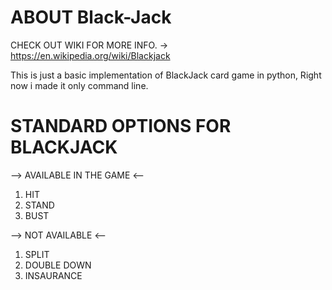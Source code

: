 # ABOUT Black-Jack

CHECK OUT WIKI FOR MORE INFO. -> https://en.wikipedia.org/wiki/Blackjack

This is just a basic implementation of BlackJack card game in python, Right now i made it only command line.

# STANDARD OPTIONS FOR BLACKJACK
--> AVAILABLE IN THE GAME <--
1. HIT
2. STAND
3. BUST

--> NOT AVAILABLE <--
1. SPLIT
2. DOUBLE DOWN
3. INSAURANCE
